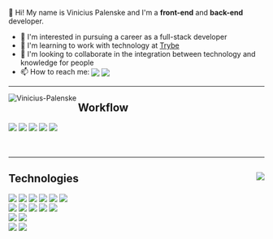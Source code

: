 <p>
  👋 Hi! My name is Vinicius Palenske and I'm a <b>front-end</b> and <b>back-end</b> developer.
  <ul>
    <li>👀 I'm interested in pursuing a career as a full-stack developer</li>
    <li>🌱 I'm learning to work with technology at <a href="https://www.betrybe.com/">Trybe</a></li>
    <li>💞️ I'm looking to collaborate in the integration between technology and knowledge for people</li>
    <li>📫 How to reach me: <a href="https://www.linkedin.com/in/vini-palenske/" style="text-decoration: none" target="_blank">
      <img align=center src="https://img.shields.io/badge/LinkedIn-0077B5?style=for-the-badge&logo=linkedin&logoColor=white"/><a href="https://mail.google.com/mail/?view=cm&fs=1&to=viniciuspalenske@gmail.com" style="text-decoration: none" target="_blank">
      <img align="center" src="https://img.shields.io/badge/Gmail-D14836?style=for-the-badge&logo=gmail&logoColor=white"/>
      </a></li>
  </ul>
</p>

<hr>

<div>
  <img align="left" src="https://github-readme-stats.vercel.app/api?username=palenske&theme=onedark&show_icons=true&hide=stars&custom_title=Palenske's%20GitHub%20Stats" alt="Vinicius-Palenske"/>  
</div>

<div>
  <h2>Workflow</h2>
  <img src="https://img.shields.io/badge/Ubuntu-E95420?style=for-the-badge&logo=ubuntu&logoColor=white"/>
  <img src="https://img.shields.io/badge/oh_my_zsh-1A2C34?style=for-the-badge&logo=ohmyzsh&logoColor=white"/>
  <img src="https://img.shields.io/badge/Visual_Studio_Code-0078D4?style=for-the-badge&logo=visual%20studio%20code&logoColor=white"/>
  <img src="https://img.shields.io/badge/Google_chrome-4285F4?style=for-the-badge&logo=Google-chrome&logoColor=white"/>
  <img src="https://img.shields.io/badge/Trello-0052CC?style=for-the-badge&logo=trello&logoColor=white"/>
</div>
<br>
<br>
<hr>
<div>
  <img align="right" src="https://github-readme-stats.vercel.app/api/top-langs/?username=palenske&theme=onedark" widht="350px"/>
  <h2>Technologies</h2>
  <div>
    <img src="https://img.shields.io/badge/HTML5-E34F26?style=for-the-badge&logo=html5&logoColor=white"/>
    <img src="https://img.shields.io/badge/CSS3-1572B6?style=for-the-badge&logo=css3&logoColor=white"/> 
    <img src="https://img.shields.io/badge/JavaScript-323330?style=for-the-badge&logo=javascript&logoColor=F7DF1E"/>
    <img src="https://img.shields.io/badge/React-20232A?style=for-the-badge&logo=react&logoColor=61DAFB"/>
    <img src="https://img.shields.io/badge/Redux-593D88?style=for-the-badge&logo=redux&logoColor=white"/>
    <img src="https://img.shields.io/badge/React_Router-CA4245?style=for-the-badge&logo=react-router&logoColor=white"/>
  <div/>
   <div>
    <img src="https://img.shields.io/badge/eslint-3A33D1?style=for-the-badge&logo=eslint&logoColor=white"/>
    <img src="https://img.shields.io/badge/prettier-1A2C34?style=for-the-badge&logo=prettier&logoColor=F7BA3E"/>
    <img src="https://img.shields.io/badge/stylelint-000?style=for-the-badge&logo=stylelint&logoColor=white"/>
    <img src="https://img.shields.io/badge/npm-CB3837?style=for-the-badge&logo=npm&logoColor=white"/>
    <img src="https://img.shields.io/badge/Jest-C21325?style=for-the-badge&logo=jest&logoColor=white"/>
  </div>
  <div>
    <img src="https://img.shields.io/badge/Node.js-339933?style=for-the-badge&logo=nodedotjs&logoColor=white"/>
    <img src="https://img.shields.io/badge/Express.js-000000?style=for-the-badge&logo=express&logoColor=white"/>
  </div>
  <div>
    <img src="https://img.shields.io/badge/MySQL-00000F?style=for-the-badge&logo=mysql&logoColor=white"/>
    <img src="https://img.shields.io/badge/MongoDB-4EA94B?style=for-the-badge&logo=mongodb&logoColor=white"/>
  </div>
</div>
